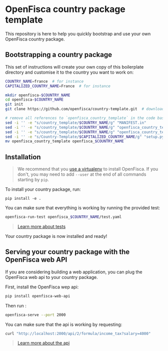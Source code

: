 # OpenFisca country package template

This repository is here to help you quickly bootstrap and use your own OpenFisca country package.


## Bootstrapping a country package


This set of instructions will create your own copy of this boilerplate directory and customise it to the country you want to work on:

```sh
COUNTRY_NAME=france  # for instance
CAPITALIZED_COUNTRY_NAME=France  # for instance

mkdir openfisca-$COUNTRY_NAME
cd openfisca-$COUNTRY_NAME
git init
git clone https://github.com/openfisca/country-template.git  # download this template code

# remove all references to `openfisca_country_template` in the code base:
sed -i '' -e "s/country_template/$COUNTRY_NAME/g" "MANIFEST.in"
sed -i '' -e "s/country_template/$COUNTRY_NAME/g" "openfisca_country_template/base.py"
sed -i '' -e "s/country_template/$COUNTRY_NAME/g" "openfisca_country_template/model.py"
sed -i '' -e "s/Country-Template/$CAPITALIZED_COUNTRY_NAME/g" "setup.py"
mv openfisca_country_template openfisca_$COUNTRY_NAME
```

## Installation

> We recommend that you [use a virtualenv](https://doc.openfisca.fr/for_developers.html#create-a-virtualenv) to install OpenFisca. If you don't, you may need to add `--user` at the end of all commands starting by `pip`.

To install your country package, run:

```
pip install -e .
```

You can make sure that everything is working by running the provided test:

```sh
openfisca-run-test openfisca_$COUNTRY_NAME/test.yaml
```

> [Learn more about tests](https://doc.openfisca.fr/coding-the-legislation/writing_yaml_tests.html)

Your country package is now installed and ready!

## Serving your country package with the OpenFisca web API

If you are considering building a web application, you can plug the OpenFisca web api to your country package.

First, install the OpenFisca wep api:
```sh
pip install openfisca-web-api
```

Then run : 
```sh
openfisca-serve --port 2000
```

You can make sure that the api is working by requesting:

```sh
curl "http://localhost:2000/api/2/formula/income_tax?salary=4000"
```

> [Learn more about the api](https://doc.openfisca.fr/openfisca-web-api/index.html)

